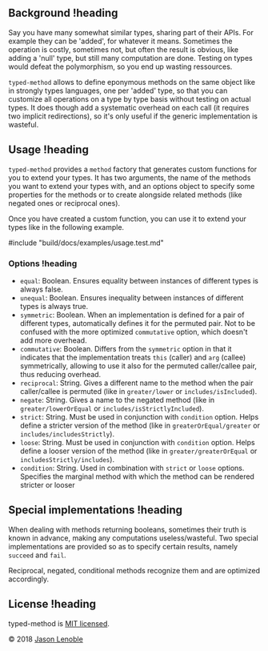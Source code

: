 ## Background !heading

Say you have many somewhat similar types, sharing part of their APIs. For example they can be 'added', for whatever it means. Sometimes the operation is costly, sometimes not, but often the result is obvious, like adding a 'null' type, but still many computation are done. Testing on types would defeat the polymorphism, so you end up wasting ressources.

`typed-method` allows to define eponymous methods on the same object like in strongly types languages, one per 'added' type, so that you can customize all operations on a type by type basis without testing on actual types. It does though add a systematic overhead on each call (it requires two implicit redirections), so it's only useful if the generic implementation is wasteful.

## Usage !heading

`typed-method` provides a `method` factory that generates custom functions for you to extend your types. It has two arguments, the name of the methods you want to extend your types with, and an options object to specify some properties for the methods or to create alongside related methods (like negated ones or reciprocal ones).

Once you have created a custom function, you can use it to extend your types like in the following example.

#include "build/docs/examples/usage.test.md"

### Options !heading

* `equal`: Boolean. Ensures equality between instances of different types is always false.
* `unequal`: Boolean. Ensures inequality between instances of different types is always true.
* `symmetric`: Boolean. When an implementation is defined for a pair of different types, automatically defines it for the permuted pair. Not to be confused with the more optimized `commutative` option, which doesn't add more overhead.
* `commutative`: Boolean. Differs from the `symmetric` option in that it indicates that the implementation treats `this` (caller) and `arg` (callee) symmetrically, allowing to use it also for the permuted caller/callee pair, thus reducing overhead.
* `reciprocal`: String. Gives a different name to the method when the pair caller/callee is permuted (like in `greater/lower` or `includes/isIncluded`).
* `negate`: String. Gives a name to the negated method (like in `greater/lowerOrEqual` or `includes/isStrictlyIncluded`).
* `strict`: String. Must be used in conjunction with `condition` option. Helps define a stricter version of the method (like in `greaterOrEqual/greater` or `includes/includesStrictly`).
* `loose`: String. Must be used in conjunction with `condition` option. Helps define a looser version of the method (like in `greater/greaterOrEqual` or `includesStrictly/includes`).
* `condition`: String. Used in combination with `strict` or `loose` options. Specifies the marginal method with which the method can be rendered stricter or looser

## Special implementations !heading

When dealing with methods returning booleans, sometimes their truth is known in advance, making any computations useless/wasteful. Two special implementations are provided so as to specify certain results, namely `succeed` and `fail`.

Reciprocal, negated, conditional methods recognize them and are optimized accordingly.

## License !heading

typed-method is [MIT licensed](./LICENSE).

© 2018 [Jason Lenoble](mailto:jason.lenoble@gmail.com)
